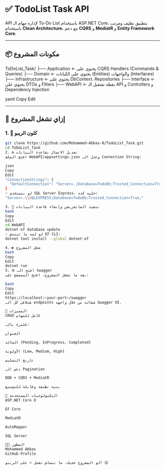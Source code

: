 # ✅ TodoList Task API

API لإدارة مهام الـ To-Do List باستخدام ASP.NET Core، بتطبيق نظيف ومرتب باستخدام **Clean Architecture**، مع دعم **CQRS** و **MediatR** و **Entity Framework Core**.

---

## 📦 مكونات المشروع

ToDoList_Task/
├── Application ← يحتوي على CQRS Handlers (Commands & Queries)
├── Domain ← يحتوي على الكيانات (Entities) والواجهات (Interfaces)
├── Infrastructure ← يحتوي على DbContext، Repositories
├── Interface ← يحتوي على DTOs و Filters
├── WebAPI ← نقطة تشغيل الـ API و Controllers و Dependency Injection

yaml
Copy
Edit

---

## 🚀 إزاي تشغل المشروع

### 1. 🧬 كلون الريبو

```bash
git clone https://github.com/Mohammed-Abbas-0/TodoList_Task.git
cd ToDoList_Task
2. ⚙️ تعديل الاتصال بقاعدة البيانات
افتح الملف WebAPI/appsettings.json وعدل الـ Connection String:

json
Copy
Edit
"ConnectionStrings": {
  "DefaultConnection": "Server=.;Database=TodoDb;Trusted_Connection=True;"
}
💡 لو بتستخدم SQL Server Express، خليه كده:
"Server=.\\SQLEXPRESS;Database=TodoDb;Trusted_Connection=True;"

3. 🧱 تنفيذ المايجريشن وإنشاء قاعدة البيانات
bash
Copy
Edit
cd WebAPI
dotnet ef database update
💡 لو لسه ما ثبتتش EF CLI:
dotnet tool install --global dotnet-ef

4. ▶️ شغل المشروع
bash
Copy
Edit
dotnet run
5. 🌐 افتح الـ Swagger
بعد ما تشغل المشروع، افتح المتصفح على:

bash
Copy
Edit
https://localhost:<your-port>/swagger
هتلاقي كل الـ endpoints شغالة من خلال واجهة Swagger UI.

🎯 المميزات
CRUD كامل للمهام

فلترة بالـ:

العنوان

الحالة (Pending, InProgress, Completed)

الأولوية (Low, Medium, High)

تاريخ التسليم

دعم الـ Pagination

DDD + CQRS + MediatR

بنية نظيفة وقابلة للتوسيع

🧠 التكنولوجيات المستخدمة
ASP.NET Core 8

EF Core

MediatR

AutoMapper

SQL Server

👨‍💻 المطور
Mohammed Abbas
GitHub Profile

لو المشروع عجبك، ما تنساش تعمل ⭐ على الريبو! 😉